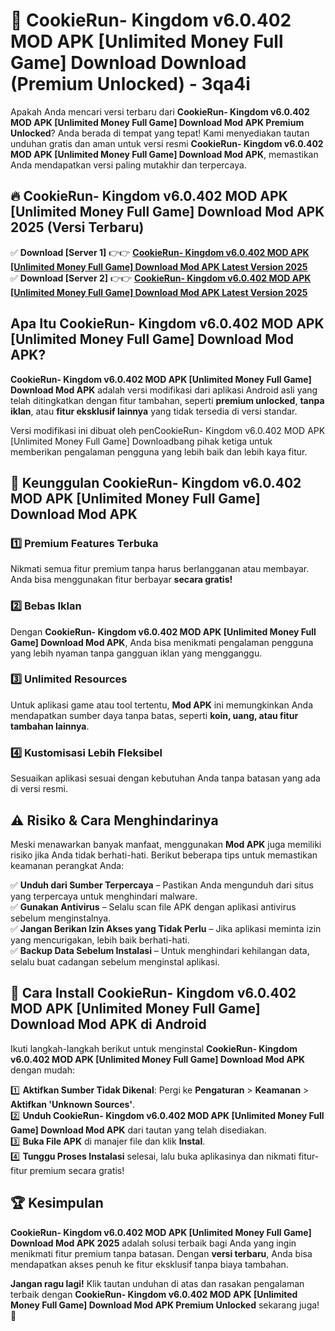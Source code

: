 # 🎯 CookieRun- Kingdom v6.0.402 MOD APK [Unlimited Money Full Game] Download  Download (Premium Unlocked) -  3qa4i

Apakah Anda mencari versi terbaru dari **CookieRun- Kingdom v6.0.402 MOD APK [Unlimited Money Full Game] Download Mod APK Premium Unlocked**? Anda berada di tempat yang tepat! Kami menyediakan tautan unduhan gratis dan aman untuk versi resmi **CookieRun- Kingdom v6.0.402 MOD APK [Unlimited Money Full Game] Download Mod APK**, memastikan Anda mendapatkan versi paling mutakhir dan terpercaya.

## 🔥 CookieRun- Kingdom v6.0.402 MOD APK [Unlimited Money Full Game] Download Mod APK 2025 (Versi Terbaru)

✅ **Download [Server 1]** 👉👉 [**CookieRun- Kingdom v6.0.402 MOD APK [Unlimited Money Full Game] Download Mod APK Latest Version 2025**](https://momento.my/?title=CookieRun-_Kingdom_v6.0.402_MOD_APK_[Unlimited_Money_Full_Game]_Download)  
✅ **Download [Server 2]** 👉👉 [**CookieRun- Kingdom v6.0.402 MOD APK [Unlimited Money Full Game] Download Mod APK Latest Version 2025**](https://momento.my/?title=CookieRun-_Kingdom_v6.0.402_MOD_APK_[Unlimited_Money_Full_Game]_Download)  

## Apa Itu CookieRun- Kingdom v6.0.402 MOD APK [Unlimited Money Full Game] Download Mod APK?

**CookieRun- Kingdom v6.0.402 MOD APK [Unlimited Money Full Game] Download Mod APK** adalah versi modifikasi dari aplikasi Android asli yang telah ditingkatkan dengan fitur tambahan, seperti **premium unlocked**, **tanpa iklan**, atau **fitur eksklusif lainnya** yang tidak tersedia di versi standar.

Versi modifikasi ini dibuat oleh penCookieRun- Kingdom v6.0.402 MOD APK [Unlimited Money Full Game] Downloadbang pihak ketiga untuk memberikan pengalaman pengguna yang lebih baik dan lebih kaya fitur.

## 🎯 Keunggulan CookieRun- Kingdom v6.0.402 MOD APK [Unlimited Money Full Game] Download Mod APK

### 1️⃣ Premium Features Terbuka
Nikmati semua fitur premium tanpa harus berlangganan atau membayar. Anda bisa menggunakan fitur berbayar **secara gratis!**

### 2️⃣ Bebas Iklan
Dengan **CookieRun- Kingdom v6.0.402 MOD APK [Unlimited Money Full Game] Download Mod APK**, Anda bisa menikmati pengalaman pengguna yang lebih nyaman tanpa gangguan iklan yang mengganggu.

### 3️⃣ Unlimited Resources
Untuk aplikasi game atau tool tertentu, **Mod APK** ini memungkinkan Anda mendapatkan sumber daya tanpa batas, seperti **koin, uang, atau fitur tambahan lainnya**.

### 4️⃣ Kustomisasi Lebih Fleksibel
Sesuaikan aplikasi sesuai dengan kebutuhan Anda tanpa batasan yang ada di versi resmi.

## ⚠️ Risiko & Cara Menghindarinya

Meski menawarkan banyak manfaat, menggunakan **Mod APK** juga memiliki risiko jika Anda tidak berhati-hati. Berikut beberapa tips untuk memastikan keamanan perangkat Anda:

✅ **Unduh dari Sumber Terpercaya** – Pastikan Anda mengunduh dari situs yang terpercaya untuk menghindari malware.  
✅ **Gunakan Antivirus** – Selalu scan file APK dengan aplikasi antivirus sebelum menginstalnya.  
✅ **Jangan Berikan Izin Akses yang Tidak Perlu** – Jika aplikasi meminta izin yang mencurigakan, lebih baik berhati-hati.  
✅ **Backup Data Sebelum Instalasi** – Untuk menghindari kehilangan data, selalu buat cadangan sebelum menginstal aplikasi.

## 📌 Cara Install CookieRun- Kingdom v6.0.402 MOD APK [Unlimited Money Full Game] Download Mod APK di Android

Ikuti langkah-langkah berikut untuk menginstal **CookieRun- Kingdom v6.0.402 MOD APK [Unlimited Money Full Game] Download Mod APK** dengan mudah:

1️⃣ **Aktifkan Sumber Tidak Dikenal**: Pergi ke **Pengaturan** > **Keamanan** > **Aktifkan 'Unknown Sources'**.  
2️⃣ **Unduh CookieRun- Kingdom v6.0.402 MOD APK [Unlimited Money Full Game] Download Mod APK** dari tautan yang telah disediakan.  
3️⃣ **Buka File APK** di manajer file dan klik **Instal**.  
4️⃣ **Tunggu Proses Instalasi** selesai, lalu buka aplikasinya dan nikmati fitur-fitur premium secara gratis!

## 🏆 Kesimpulan

**CookieRun- Kingdom v6.0.402 MOD APK [Unlimited Money Full Game] Download Mod APK 2025** adalah solusi terbaik bagi Anda yang ingin menikmati fitur premium tanpa batasan. Dengan **versi terbaru**, Anda bisa mendapatkan akses penuh ke fitur eksklusif tanpa biaya tambahan.

**Jangan ragu lagi!** Klik tautan unduhan di atas dan rasakan pengalaman terbaik dengan **CookieRun- Kingdom v6.0.402 MOD APK [Unlimited Money Full Game] Download Mod APK Premium Unlocked** sekarang juga! 🚀
